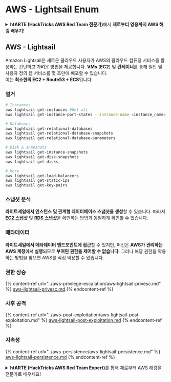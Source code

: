 # AWS - Lightsail Enum

<details>

<summary><strong>htARTE (HackTricks AWS Red Team 전문가)</strong>에서 <strong>제로부터 영웅까지 AWS 해킹 배우기</strong>!</summary>

다른 HackTricks 지원 방법:

- **회사를 HackTricks에서 광고하거나 HackTricks를 PDF로 다운로드**하고 싶다면 [**구독 요금제**](https://github.com/sponsors/carlospolop)를 확인하세요!
- [**공식 PEASS & HackTricks 스왜그**](https://peass.creator-spring.com)를 구매하세요
- [**The PEASS Family**](https://opensea.io/collection/the-peass-family)를 발견하세요, 당사의 독점 [**NFTs**](https://opensea.io/collection/the-peass-family) 컬렉션
- 💬 [**Discord 그룹**](https://discord.gg/hRep4RUj7f) 또는 [**텔레그램 그룹**](https://t.me/peass)에 **가입**하거나 **트위터** 🐦 [**@hacktricks\_live**](https://twitter.com/hacktricks\_live)를 **팔로우**하세요.
- **HackTricks** 및 **HackTricks Cloud** github 저장소에 PR을 제출하여 해킹 트릭을 공유하세요.

</details>

## AWS - Lightsail

Amazon Lightsail은 새로운 클라우드 사용자가 AWS의 클라우드 컴퓨팅 서비스를 활용하는 간단하고 가벼운 방법을 제공합니다. **VMs** (**EC2**) 및 **컨테이너**를 통해 일반 및 사용자 정의 웹 서비스를 몇 초만에 배포할 수 있습니다.\
이는 **최소한의 EC2 + Route53 + ECS**입니다.

### 열거
```bash
# Instances
aws lightsail get-instances #Get all
aws lightsail get-instance-port-states --instance-name <instance_name> #Get open ports

# Databases
aws lightsail get-relational-databases
aws lightsail get-relational-database-snapshots
aws lightsail get-relational-database-parameters

# Disk & snapshots
aws lightsail get-instance-snapshots
aws lightsail get-disk-snapshots
aws lightsail get-disks

# More
aws lightsail get-load-balancers
aws lightsail get-static-ips
aws lightsail get-key-pairs
```
### 스냅샷 분석

**라이트세일에서 인스턴스 및 관계형 데이터베이스 스냅샷을 생성**할 수 있습니다. 따라서 [**EC2 스냅샷**](aws-ec2-ebs-elb-ssm-vpc-and-vpn-enum/#ebs) 및 [**RDS 스냅샷**](aws-relational-database-rds-enum.md#enumeration)을 확인하는 방법과 동일하게 확인할 수 있습니다.

### 메타데이터

**라이트세일에서 메타데이터 엔드포인트에 접근**할 수 있지만, 머신은 **AWS가 관리하는 AWS 계정에서 실행**되므로 **부여된 권한을 제어할 수 없습니다**. 그러나 해당 권한을 악용하는 방법을 찾으면 AWS를 직접 악용할 수 있습니다.

### 권한 상승

{% content-ref url="../aws-privilege-escalation/aws-lightsail-privesc.md" %}
[aws-lightsail-privesc.md](../aws-privilege-escalation/aws-lightsail-privesc.md)
{% endcontent-ref %}

### 사후 공격

{% content-ref url="../aws-post-exploitation/aws-lightsail-post-exploitation.md" %}
[aws-lightsail-post-exploitation.md](../aws-post-exploitation/aws-lightsail-post-exploitation.md)
{% endcontent-ref %}

### 지속성

{% content-ref url="../aws-persistence/aws-lightsail-persistence.md" %}
[aws-lightsail-persistence.md](../aws-persistence/aws-lightsail-persistence.md)
{% endcontent-ref %}

<details>

<summary><strong>htARTE (HackTricks AWS Red Team Expert)</strong>를 통해 제로부터 AWS 해킹을 전문가로 배우세요!</summary>

HackTricks를 지원하는 다른 방법:

* **회사를 HackTricks에 광고하거나 PDF 형식으로 HackTricks를 다운로드**하려면 [**구독 요금제**](https://github.com/sponsors/carlospolop)를 확인하세요!
* [**공식 PEASS & HackTricks 스왜그**](https://peass.creator-spring.com)를 구매하세요
* [**The PEASS Family**](https://opensea.io/collection/the-peass-family)를 발견하세요, 당사의 독점 [**NFTs**](https://opensea.io/collection/the-peass-family) 컬렉션
* 💬 [**디스코드 그룹**](https://discord.gg/hRep4RUj7f) 또는 [**텔레그램 그룹**](https://t.me/peass)에 **가입**하거나 **트위터** 🐦 [**@hacktricks\_live**](https://twitter.com/hacktricks\_live)를 **팔로우**하세요.
* **HackTricks 및 HackTricks Cloud** 깃허브 저장소에 PR을 제출하여 **해킹 트릭을 공유**하세요.

</details>
